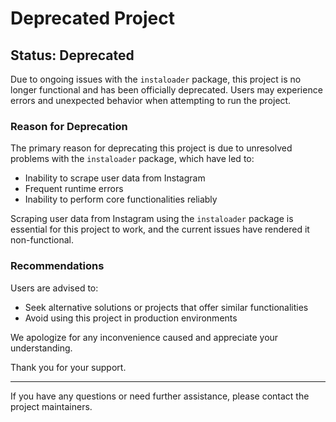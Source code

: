 # Deprecated Project

## Status: Deprecated

Due to ongoing issues with the `instaloader` package, this project is no longer functional and has been officially deprecated. Users may experience errors and unexpected behavior when attempting to run the project.

### Reason for Deprecation

The primary reason for deprecating this project is due to unresolved problems with the `instaloader` package, which have led to:
- Inability to scrape user data from Instagram
- Frequent runtime errors
- Inability to perform core functionalities reliably

Scraping user data from Instagram using the `instaloader` package is essential for this project to work, and the current issues have rendered it non-functional.

### Recommendations

Users are advised to:
- Seek alternative solutions or projects that offer similar functionalities
- Avoid using this project in production environments

We apologize for any inconvenience caused and appreciate your understanding.

Thank you for your support.

---

If you have any questions or need further assistance, please contact the project maintainers.
